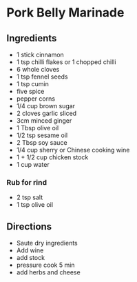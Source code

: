 # Pork Belly Marinade

## Ingredients
* 1 stick cinnamon
* 1 tsp chilli flakes or 1 chopped chilli
* 6 whole cloves
* 1 tsp fennel seeds
* 1 tsp cumin
* five spice
* pepper corns
* 1/4 cup brown sugar
* 2 cloves garlic sliced
* 3cm minced ginger
* 1 Tbsp olive oil
* 1/2 tsp sesame oil
* 2 Tbsp soy sauce
* 1/4 cup sherry or Chinese cooking wine
* 1 + 1/2 cup chicken stock
* 1 cup water


### Rub for rind
* 2 tsp salt
* 1 tsp olive oil



## Directions

* Saute dry ingredients
* Add wine
* add stock
* pressure cook 5 min
* add herbs and cheese

